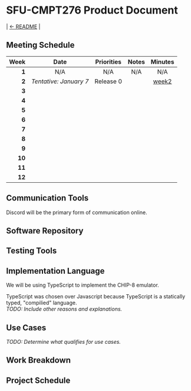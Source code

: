 # SFU-CMPT276 Product Document

| [<- README](../../README.md) |

## Meeting Schedule

|Week|Date|Priorities|Notes|Minutes|
|---:|:---:|:---:|:---:|:---:|
|**1**|N/A|N/A|N/A|N/A|
|**2**|*Tentative: January 7*|Release 0| |[week2](meeting-minutes/week2.md)|
|**3**| | | | |
|**4**| | | | |
|**5**| | | | |
|**6**| | | | |
|**7**| | | | |
|**8**| | | | |
|**9**| | | | |
|**10**| | | | |
|**11**| | | | |
|**12**| | | | |

## Communication Tools

Discord will be the primary form of communication online.

## Software Repository

## Testing Tools

## Implementation Language

We will be using TypeScript to implement the CHIP-8 emulator.

TypeScript was chosen over Javascript because TypeScript is a statically typed, "compilied" language.  
*TODO: Include other reasons and explanations.*

## Use Cases

*TODO: Determine what qualifies for use cases.*

## Work Breakdown

## Project Schedule 
